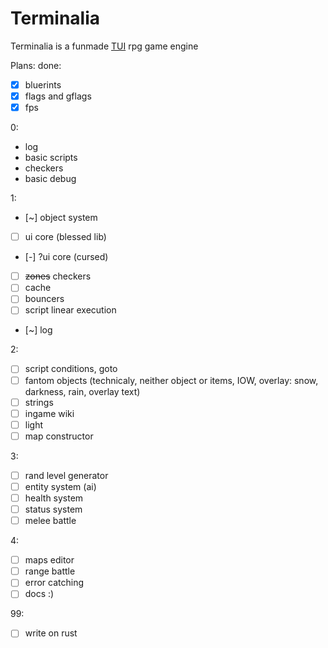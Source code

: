 # Terminalia
Terminalia is a funmade [TUI](https://en.wikipedia.org/wiki/Text-based_user_interface) rpg game engine

Plans:
done:
- [x] bluerints
- [x] flags and gflags
- [x] fps

0:
- log
- basic scripts
- checkers
- basic debug

1:
- [~] object system
- [ ] ui core (blessed lib)
- [-] ?ui core (cursed)
- [ ] ~~zones~~ checkers
- [ ] cache
- [ ] bouncers
- [ ] script linear execution
- [~] log

2:
- [ ] script conditions, goto
- [ ] fantom objects (technicaly, neither object or items, IOW, overlay: snow, darkness, rain, overlay text)
- [ ] strings
- [ ] ingame wiki
- [ ] light
- [ ] map constructor

3:
- [ ] rand level generator
- [ ] entity system (ai)
- [ ] health system
- [ ] status system
- [ ] melee battle

4:
- [ ] maps editor
- [ ] range battle
- [ ] error catching
- [ ] docs :)

99:
- [ ] write on rust
